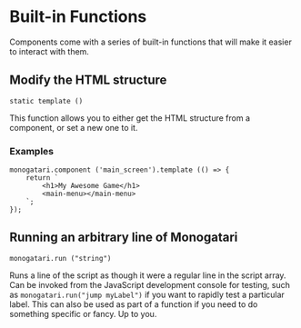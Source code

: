 # Built-in Functions

Components come with a series of built-in functions that will make it easier to interact with them.

## Modify the HTML structure

```
static template ()
```

This function allows you to either get the HTML structure from a component, or set a new one to it.

### Examples

    monogatari.component ('main_screen').template (() => {
        return `
            <h1>My Awesome Game</h1>
            <main-menu></main-menu>
        `;
    });

## Running an arbitrary line of Monogatari

```
monogatari.run ("string")
```

Runs a line of the script as though it were a regular line in the script array. Can be invoked from the JavaScript development console for testing, such as `monogatari.run("jump myLabel")` if you want to rapidly test a particular label. This can also be used as part of a function if you need to do something specific or fancy. Up to you.

